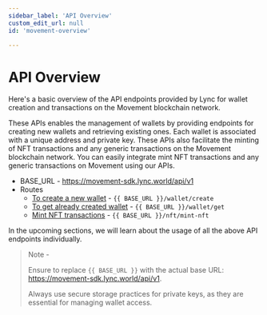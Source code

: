 ```yaml
---
sidebar_label: 'API Overview'
custom_edit_url: null
id: 'movement-overview'

---
```

# API Overview

Here's a basic overview of the API endpoints provided by Lync for wallet creation and transactions on the Movement blockchain network.

These APIs enables the management of wallets by providing endpoints for creating new wallets and retrieving existing ones. Each wallet is associated with a unique address and private key. These APIs also facilitate the minting of NFT transactions and any generic transactions on the Movement blockchain network. You can easily integrate mint NFT transactions and any generic transactions on Movement using our APIs.


- BASE_URL - https://movement-sdk.lync.world/api/v1
- Routes
  - [To create a new wallet](./create-new-wallet.mdx) - `{{ BASE_URL }}/wallet/create`
  - [To get already created wallet](./get-already-created-wallet.mdx) - `{{ BASE_URL }}/wallet/get`
  - [Mint NFT transactions](./mint-nft-transactions.mdx) - `{{ BASE_URL }}/nft/mint-nft`

In the upcoming sections, we will learn about the usage of all the above API endpoints individually.

> Note -
>
> Ensure to replace `{{ BASE_URL }}` with the actual base URL:  https://movement-sdk.lync.world/api/v1.
>
> Always use secure storage practices for private keys, as they are essential for managing wallet access.